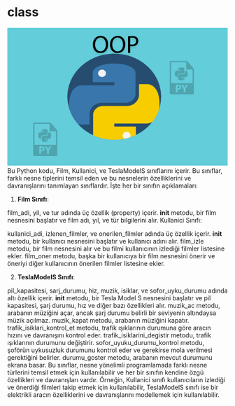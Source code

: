 # class
![App Screenshot](https://github.com/firengizz099/class-OOP/blob/main/class.png?raw=true)
Bu Python kodu, Film, Kullanici, ve TeslaModelS sınıflarını içerir. Bu sınıflar, farklı nesne tiplerini temsil eden ve bu nesnelerin özelliklerini ve davranışlarını tanımlayan sınıflardır. İşte her bir sınıfın açıklamaları:

1) **Film Sınıfı**:

film_adi, yil, ve tur adında üç özellik (property) içerir.
__init__ metodu, bir film nesnesini başlatır ve film adı, yıl, ve tür bilgilerini alır.
Kullanici Sınıfı:

kullanici_adi, izlenen_filmler, ve onerilen_filmler adında üç özellik içerir.
__init__ metodu, bir kullanıcı nesnesini başlatır ve kullanıcı adını alır.
film_izle metodu, bir film nesnesini alır ve bu filmi kullanıcının izlediği filmler listesine ekler.
film_oner metodu, başka bir kullanıcıya bir film nesnesini önerir ve öneriyi diğer kullanıcının önerilen filmler listesine ekler.

2) **TeslaModelS Sınıfı**:
   
pil_kapasitesi, sarj_durumu, hiz, muzik, isiklar, ve sofor_uyku_durumu adında altı özellik içerir.
__init__ metodu, bir Tesla Model S nesnesini başlatır ve pil kapasitesi, şarj durumu, hız ve diğer bazı özellikleri alır.
muzik_ac metodu, arabanın müziğini açar, ancak şarj durumu belirli bir seviyenin altındaysa müzik açılmaz.
muzik_kapat metodu, arabanın müziğini kapatır.
trafik_isiklari_kontrol_et metodu, trafik ışıklarının durumuna göre aracın hızını ve davranışını kontrol eder.
trafik_isiklarini_degistir metodu, trafik ışıklarının durumunu değiştirir.
sofor_uyuku_durumu_kontrol metodu, şoförün uykusuzluk durumunu kontrol eder ve gerekirse mola verilmesi gerektiğini belirler.
durumu_goster metodu, arabanın mevcut durumunu ekrana basar.
Bu sınıflar, nesne yönelimli programlamada farklı nesne türlerini temsil etmek için kullanılabilir ve her bir sınıfın kendine özgü özellikleri ve davranışları vardır. Örneğin, Kullanici sınıfı kullanıcıların izlediği ve önerdiği filmleri takip etmek için kullanılabilir, TeslaModelS sınıfı ise bir elektrikli aracın özelliklerini ve davranışlarını modellemek için kullanılabilir.
